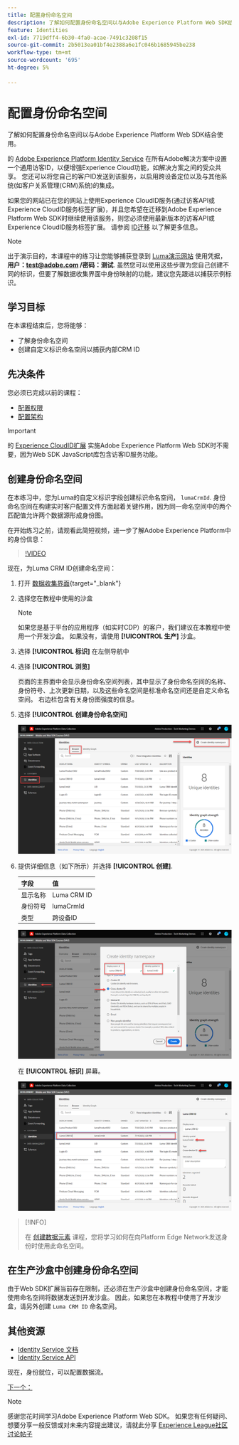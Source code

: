 ```yaml
---
title: 配置身份命名空间
description: 了解如何配置身份命名空间以与Adobe Experience Platform Web SDK结合使用。 本课程是“使用Web SDK实施Adobe Experience Cloud”教程的一部分。
feature: Identities
exl-id: 7719dff4-6b30-4fa0-acae-7491c3208f15
source-git-commit: 2b5013ea01bf4e2388a6e1fc046b1685945be238
workflow-type: tm+mt
source-wordcount: '695'
ht-degree: 5%

---
```


# 配置身份命名空间

了解如何配置身份命名空间以与Adobe Experience Platform Web SDK结合使用。

的 [Adobe Experience Platform Identity Service](https://experienceleague.adobe.com/docs/id-service/using/home.html?lang=zh-Hans) 在所有Adobe解决方案中设置一个通用访客ID，以便增强Experience Cloud功能，如解决方案之间的受众共享。 您还可以将您自己的客户ID发送到该服务，以启用跨设备定位以及与其他系统(如客户关系管理(CRM)系统)的集成。

如果您的网站已在您的网站上使用Experience CloudID服务(通过访客API或Experience CloudID服务标签扩展)，并且您希望在迁移到Adobe Experience Platform Web SDK时继续使用该服务，则您必须使用最新版本的访客API或Experience CloudID服务标签扩展。 请参阅 [ID迁移](https://experienceleague.adobe.com/docs/experience-platform/edge/identity/overview.html?lang=en) 以了解更多信息。

>[!NOTE]
>
> 出于演示目的，本课程中的练习让您能够捕获登录到 [Luma演示网站](https://luma.enablementadobe.com/content/luma/us/en.html) 使用凭据， **用户：test@adobe.com /密码：测试**. 虽然您可以使用这些步骤为您自己创建不同的标识，但要了解数据收集界面中身份映射的功能，建议您先跟进以捕获示例标识。

## 学习目标

在本课程结束后，您将能够：

* 了解身份命名空间
* 创建自定义标识命名空间以捕获内部CRM ID


## 先决条件

您必须已完成以前的课程：

* [配置权限](configure-permissions.md)
* [配置架构](configure-schemas.md)

>[!IMPORTANT]
>
>的 [Experience CloudID扩展](https://exchange.adobe.com/experiencecloud.details.100160.adobe-experience-cloud-id-launch-extension.html) 实施Adobe Experience Platform Web SDK时不需要，因为Web SDK JavaScript库包含访客ID服务功能。

## 创建身份命名空间

在本练习中，您为Luma的自定义标识字段创建标识命名空间， `lumaCrmId`. 身份命名空间在构建实时客户配置文件方面起着关键作用，因为同一命名空间中的两个匹配值允许两个数据源形成身份图。

在开始练习之前，请观看此简短视频，进一步了解Adobe Experience Platform中的身份信息：
>[!VIDEO](https://video.tv.adobe.com/v/27841?quality=12&learn=on)

现在，为Luma CRM ID创建命名空间：

1. 打开 [数据收集界面](https://launch.adobe.com/){target=&quot;_blank&quot;}
1. 选择您在教程中使用的沙盒

   >[!NOTE]
   >
   >如果您是基于平台的应用程序（如实时CDP）的客户，我们建议在本教程中使用一个开发沙盒。 如果没有，请使用 **[!UICONTROL 生产]** 沙盒。

1. 选择 **[!UICONTROL 标识]** 在左侧导航中
1. 选择 **[!UICONTROL 浏览]**

   页面的主界面中会显示身份命名空间列表，其中显示了身份命名空间的名称、身份符号、上次更新日期，以及这些命名空间是标准命名空间还是自定义命名空间。 右边栏包含有关身份图强度的信息。

1. 选择 **[!UICONTROL 创建身份命名空间]**

   ![查看标识](assets/configure-identities-screen.png)

1. 提供详细信息（如下所示）并选择 **[!UICONTROL 创建]**.

   | 字段 | 值 |
   |---------------|-----------|
   | 显示名称 | Luma CRM ID |
   | 身份符号 | lumaCrmId |
   | 类型 | 跨设备ID |


   ![创建命名空间](assets/identities-create-namespace.png)


   在 **[!UICONTROL 标识]** 屏幕。

   ![创建命名空间](assets/configure-identities-namespace-lumaCrmId.png)


>[!INFO]
>
> 在 [创建数据元素](create-data-elements.md) 课程，您将学习如何在向Platform Edge Network发送身份时使用此命名空间。

## 在生产沙盒中创建身份命名空间

由于Web SDK扩展当前存在限制，还必须在生产沙盒中创建身份命名空间，才能使用命名空间将数据发送到开发沙盒。 因此，如果您在本教程中使用了开发沙盒，请另外创建 `Luma CRM ID` 命名空间。

## 其他资源

* [Identity Service 文档](https://experienceleague.adobe.com/docs/experience-platform/sources/home.html?lang=zh-Hans)
* [Identity Service API](https://www.adobe.io/experience-platform-apis/references/identity-service/)

现在，身份就位，可以配置数据流。

[下一个： ](configure-datastream.md)

>[!NOTE]
>
>感谢您花时间学习Adobe Experience Platform Web SDK。 如果您有任何疑问、想要分享一般反馈或对未来内容提出建议，请就此分享 [Experience League社区讨论帖子](https://experienceleaguecommunities.adobe.com/t5/adobe-experience-platform-launch/tutorial-discussion-implement-adobe-experience-cloud-with-web/td-p/444996)
